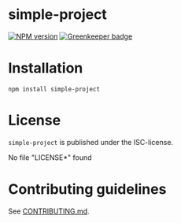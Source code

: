 # simple-project 

[![NPM version](https://img.shields.io/npm/v/simple-project.svg)](https://npmjs.com/package/simple-project)
[![Greenkeeper badge](https://badges.greenkeeper.io/bootprint/bootprint.svg)](https://greenkeeper.io/)

> 


# Installation

```
npm install simple-project
```




# License

`simple-project` is published under the ISC-license.

No file "LICENSE*" found


 
# Contributing guidelines

See [CONTRIBUTING.md](CONTRIBUTING.md).